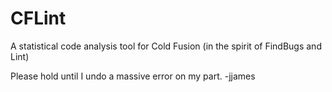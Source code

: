 CFLint
======

A statistical code analysis tool for Cold Fusion (in the spirit of FindBugs and Lint)


Please hold until I undo a massive error on my part. -jjames
